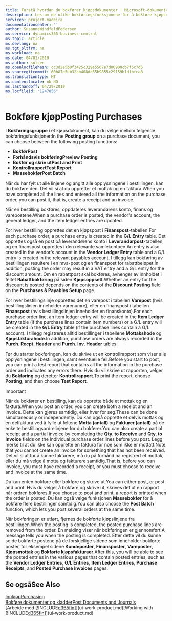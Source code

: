 ```yaml
---
title: Forstå hvordan du bokfører kjøpsdokumenter | Microsoft-dokumentasjon
description: Les om de ulike bokføringsfunksjonene for å bokføre kjøpsdokumenter.
services: project-madeira
documentationcenter: ''
author: SusanneWindfeldPedersen
ms.service: dynamics365-business-central
ms.topic: article
ms.devlang: na
ms.tgt_pltfrm: na
ms.workload: na
ms.date: 04/01/2019
ms.author: solsen
ms.openlocfilehash: cc3d2e5b0f3425c329e5567e7d00908cb7f5c7d5
ms.sourcegitcommit: 60b87e5eb32bb408dd65b9855c29159b1dfbfca8
ms.translationtype: HT
ms.contentlocale: nb-NO
ms.lasthandoff: 04/29/2019
ms.locfileid: "1247856"
---
```

# <a name="posting-purchases"></a><span data-ttu-id="b842a-103">Bokføre kjøp</span><span class="sxs-lookup"><span data-stu-id="b842a-103">Posting Purchases</span></span>
<span data-ttu-id="b842a-104">I **Bokføringsgruppe** i et kjøpsdokument, kan du velge mellom følgende bokføringsfunksjoner:</span><span class="sxs-lookup"><span data-stu-id="b842a-104">In the **Posting group** on a purchase document, you can choose between the following posting functions:</span></span>

* <span data-ttu-id="b842a-105">**Bokfør**</span><span class="sxs-lookup"><span data-stu-id="b842a-105">**Post**</span></span>
* <span data-ttu-id="b842a-106">**Forhåndsvis bokføring**</span><span class="sxs-lookup"><span data-stu-id="b842a-106">**Preview Posting**</span></span>
* <span data-ttu-id="b842a-107">**Bokfør og skriv ut**</span><span class="sxs-lookup"><span data-stu-id="b842a-107">**Post and Print**</span></span>
* <span data-ttu-id="b842a-108">**Kontrollrapport**</span><span class="sxs-lookup"><span data-stu-id="b842a-108">**Test Report**</span></span>
* <span data-ttu-id="b842a-109">**Massebokfør**</span><span class="sxs-lookup"><span data-stu-id="b842a-109">**Post Batch**</span></span>

<span data-ttu-id="b842a-110">Når du har fylt ut alle linjene og angitt alle opplysningene i bestillingen, kan du bokføre den. Det vil si at du oppretter et mottak og en faktura.</span><span class="sxs-lookup"><span data-stu-id="b842a-110">When you have completed all the lines and entered all the information on the purchase order, you can post it, that is, create a receipt and an invoice.</span></span>

<span data-ttu-id="b842a-111">Når en bestilling bokføres, oppdateres leverandørens konto, finans og varepostene.</span><span class="sxs-lookup"><span data-stu-id="b842a-111">When a purchase order is posted, the vendor's account, the general ledger, and the item ledger entries are updated.</span></span>

<span data-ttu-id="b842a-112">For hver bestilling opprettes det en kjøpspost i **Finanspost**-tabellen.</span><span class="sxs-lookup"><span data-stu-id="b842a-112">For each purchase order, a purchase entry is created in the **G/L Entry** table.</span></span> <span data-ttu-id="b842a-113">Det opprettes også en post på leverandørens konto i **Leverandørpost**-tabellen, og en finanspost opprettes i den relevante samlekontoen.</span><span class="sxs-lookup"><span data-stu-id="b842a-113">An entry is also created in the vendor's account in the **Vendor Ledger Entry** table and a G/L entry is created in the relevant payables account.</span></span> <span data-ttu-id="b842a-114">I tillegg kan bokføring av bestillingen resultere i en mva-post og en finanspost for rabattbeløpet.</span><span class="sxs-lookup"><span data-stu-id="b842a-114">In addition, posting the order may result in a VAT entry and a G/L entry for the discount amount.</span></span> <span data-ttu-id="b842a-115">Om en rabattpost skal bokføres, avhenger av innholdet i feltet  **Rabattbokføring** på siden **Kjøpsoppsett**.</span><span class="sxs-lookup"><span data-stu-id="b842a-115">Whether an entry for the discount is posted depends on the contents of the **Discount Posting** field on the **Purchases & Payables Setup** page.</span></span>

<span data-ttu-id="b842a-116">For hver bestillingslinje opprettes det en varepost i tabellen **Varepost** (hvis bestillingslinjen inneholder varenumre), eller en finanspost i tabellen **Finanspost** (hvis bestillingslinjen inneholder en finanskonto).</span><span class="sxs-lookup"><span data-stu-id="b842a-116">For each purchase order line, an item ledger entry will be created in the **Item Ledger Entry** table (if the purchase lines contain item numbers) or a G/L entry will be created in the **G/L Entry** table (if the purchase lines contain a G/L account).</span></span> <span data-ttu-id="b842a-117">I tillegg registreres alltid bestillinger i tabellene **Mottakshode** og **Kjøpsfakturahode**.</span><span class="sxs-lookup"><span data-stu-id="b842a-117">In addition, purchase orders are always recorded in the **Purch. Recpt. Header** and **Purch. Inv. Header** tables.</span></span>

<span data-ttu-id="b842a-118">Før du starter bokføringen, kan du skrive ut en kontrollrapport som viser alle opplysningene i bestillingen, samt eventuelle feil.</span><span class="sxs-lookup"><span data-stu-id="b842a-118">Before you start to post, you can print a test report that contains all the information in the purchase order and indicates any errors there.</span></span> <span data-ttu-id="b842a-119">Hvis du vil skrive ut rapporten, velger du **Bokføring** og deretter **Kontrollrapport**.</span><span class="sxs-lookup"><span data-stu-id="b842a-119">To print the report, choose **Posting**, and then choose **Test Report**.</span></span>

> [!IMPORTANT]  
>   <span data-ttu-id="b842a-120">Når du bokfører en bestilling, kan du opprette både et mottak og en faktura.</span><span class="sxs-lookup"><span data-stu-id="b842a-120">When you post an order, you can create both a receipt and an invoice.</span></span> <span data-ttu-id="b842a-121">Dette kan gjøres samtidig, eller hver for seg.</span><span class="sxs-lookup"><span data-stu-id="b842a-121">These can be done simultaneously or independently.</span></span> <span data-ttu-id="b842a-122">Du kan også opprette et delvis mottak og en delfaktura ved å fylle ut feltene **Motta (antall)** og **Fakturer (antall)** på de enkelte bestillingsordrelinjene før du bokfører.</span><span class="sxs-lookup"><span data-stu-id="b842a-122">You can also create a partial receipt and a partial invoice by completing the **Qty. to Receive** and **Qty. to Invoice** fields on the individual purchase order lines before you post.</span></span> <span data-ttu-id="b842a-123">Legg merke til at du ikke kan opprette en faktura for noe som ikke er mottatt.</span><span class="sxs-lookup"><span data-stu-id="b842a-123">Note that you cannot create an invoice for something that has not been received.</span></span> <span data-ttu-id="b842a-124">Det vil si at for å kunne fakturere, må du på forhånd ha registrert et mottak, eller du må velge å motta og fakturere samtidig.</span><span class="sxs-lookup"><span data-stu-id="b842a-124">That is, before you can invoice, you must have recorded a receipt, or you must choose to receive and invoice at the same time.</span></span>

<span data-ttu-id="b842a-125">Du kan enten bokføre eller bokføre og skrive ut.</span><span class="sxs-lookup"><span data-stu-id="b842a-125">You can either post, or post and print.</span></span> <span data-ttu-id="b842a-126">Hvis du velger å bokføre og skrive ut, skrives det ut en rapport når ordren bokføres.</span><span class="sxs-lookup"><span data-stu-id="b842a-126">If you choose to post and print, a report is printed when the order is posted.</span></span> <span data-ttu-id="b842a-127">Du kan også velge funksjonen **Massebokfør** for å bokføre flere bestillinger samtidig.</span><span class="sxs-lookup"><span data-stu-id="b842a-127">You can also choose the **Post Batch** function, which lets you post several orders at the same time.</span></span>

<span data-ttu-id="b842a-128">Når bokføringen er utført, fjernes de bokførte kjøpslinjene fra bestillingen.</span><span class="sxs-lookup"><span data-stu-id="b842a-128">When the posting is completed, the posted purchase lines are removed from the order.</span></span> <span data-ttu-id="b842a-129">En melding viser når bokføringen er gjennomført.</span><span class="sxs-lookup"><span data-stu-id="b842a-129">A message tells you when the posting is completed.</span></span> <span data-ttu-id="b842a-130">Etter dette vil du kunne se de bokførte postene på de forskjellige sidene som inneholder bokførte poster, for eksempel sidene **Kundeposter**, **Finansposter**, **Vareposter**, **Kjøpsmottak** og **Bokførte kjøpsfakturaer**.</span><span class="sxs-lookup"><span data-stu-id="b842a-130">After this, you will be able to see the posted entries in the various pages that contain posted entries, such as the **Vendor Ledger Entries**, **G/L Entries**, **Item Ledger Entries**, **Purchase Receipts**, and **Posted Purchase Invoices** pages.</span></span>

## <a name="see-also"></a><span data-ttu-id="b842a-131">Se også</span><span class="sxs-lookup"><span data-stu-id="b842a-131">See Also</span></span>
[<span data-ttu-id="b842a-132">Innkjøp</span><span class="sxs-lookup"><span data-stu-id="b842a-132">Purchasing</span></span>](purchasing-manage-purchasing.md)  
[<span data-ttu-id="b842a-133">Bokføre dokumenter og kladder</span><span class="sxs-lookup"><span data-stu-id="b842a-133">Post Documents and Journals</span></span>](ui-post-documents-journals.md)  
<span data-ttu-id="b842a-134">[Arbeide med [!INCLUDE[d365fin](includes/d365fin_md.md)]](ui-work-product.md)</span><span class="sxs-lookup"><span data-stu-id="b842a-134">[Working with [!INCLUDE[d365fin](includes/d365fin_md.md)]](ui-work-product.md)</span></span>

